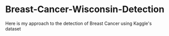 # Breast-Cancer-Wisconsin-Detection
Here is my approach to the detection of Breast Cancer using Kaggle's dataset
